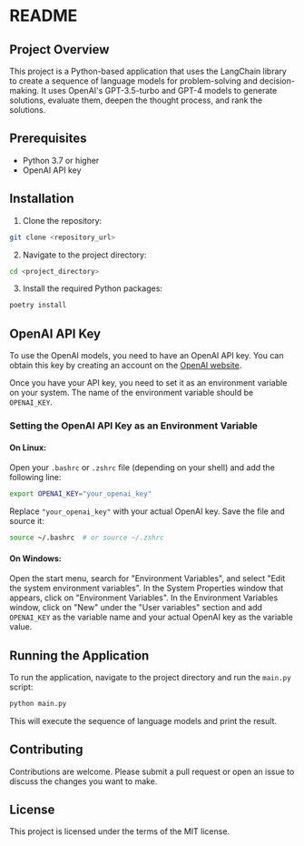 # README

## Project Overview

This project is a Python-based application that uses the LangChain library to create a sequence of language models for 
problem-solving and decision-making. It uses OpenAI's GPT-3.5-turbo and GPT-4 models to generate solutions, 
evaluate them, deepen the thought process, and rank the solutions.

## Prerequisites

- Python 3.7 or higher
- OpenAI API key

## Installation

1. Clone the repository:

```bash
git clone <repository_url>
```

2. Navigate to the project directory:

```bash
cd <project_directory>
```

3. Install the required Python packages:

```bash
poetry install
```

## OpenAI API Key

To use the OpenAI models, you need to have an OpenAI API key. You can obtain this key by creating an account on the [OpenAI website](https://www.openai.com/).

Once you have your API key, you need to set it as an environment variable on your system. The name of the environment variable should be `OPENAI_KEY`.

### Setting the OpenAI API Key as an Environment Variable

#### On Linux:

Open your `.bashrc` or `.zshrc` file (depending on your shell) and add the following line:

```bash
export OPENAI_KEY="your_openai_key"
```

Replace `"your_openai_key"` with your actual OpenAI key. Save the file and source it:

```bash
source ~/.bashrc  # or source ~/.zshrc
```

#### On Windows:

Open the start menu, search for "Environment Variables", and select "Edit the system environment variables". In the System Properties window that appears, click on "Environment Variables". In the Environment Variables window, click on "New" under the "User variables" section and add `OPENAI_KEY` as the variable name and your actual OpenAI key as the variable value.

## Running the Application

To run the application, navigate to the project directory and run the `main.py` script:

```bash
python main.py
```

This will execute the sequence of language models and print the result.

## Contributing

Contributions are welcome. Please submit a pull request or open an issue to discuss the changes you want to make.

## License

This project is licensed under the terms of the MIT license.